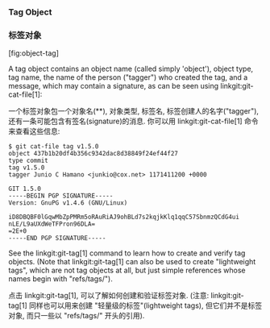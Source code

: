 ### Tag Object ###
### 标签对象 ###

[fig:object-tag]

A tag object contains an object name (called simply 'object'), object type,
tag name, the name of the person ("tagger") who created the tag, and a
message, which may contain a signature, as can be seen using
linkgit:git-cat-file[1]:

一个标签对象包一个对象名(**), 对象类型, 标签名, 标签创建人的名字("tagger"), 还有一条可能包含有签名(signature)的消息. 你可以用 linkgit:git-cat-file[1] 命令来查看这些信息:

    $ git cat-file tag v1.5.0
    object 437b1b20df4b356c9342dac8d38849f24ef44f27
    type commit
    tag v1.5.0
    tagger Junio C Hamano <junkio@cox.net> 1171411200 +0000

    GIT 1.5.0
    -----BEGIN PGP SIGNATURE-----
    Version: GnuPG v1.4.6 (GNU/Linux)

    iD8DBQBF0lGqwMbZpPMRm5oRAuRiAJ9ohBLd7s2kqjkKlq1qqC57SbnmzQCdG4ui
    nLE/L9aUXdWeTFPron96DLA=
    =2E+0
    -----END PGP SIGNATURE-----

See the linkgit:git-tag[1] command to learn how to create and verify tag
objects.  (Note that linkgit:git-tag[1] can also be used to create
"lightweight tags", which are not tag objects at all, but just simple
references whose names begin with "refs/tags/").

点击 linkgit:git-tag[1], 可以了解如何创建和验证标签对象. (注意: linkgit:git-tag[1] 同样也可以用来创建 "轻量级的标签"(lightweight tags), 但它们并不是标签对象, 而只一些以 "refs/tags/" 开头的引用).